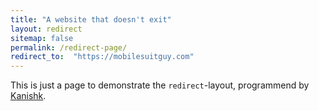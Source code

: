 ```yaml
---
title: "A website that doesn't exit"
layout: redirect
sitemap: false
permalink: /redirect-page/
redirect_to:  "https://mobilesuitguy.com"
---
```

This is just a page to demonstrate the `redirect`-layout, programmend by [Kanishk](http://codingtips.kanishkkunal.in/about/).
